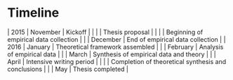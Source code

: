 
# Timeline

| 2015 | November | Kickoff |
|      |          | Thesis proposal |
|      |          | Beginning of empirical data collection |
|      | December | End of empirical data collection |
| 2016 | January  | Theoretical framework assembled |
|      | February | Analysis of empirical data |
|      | March    | Synthesis of empirical data and theory |
|      | April    | Intensive writing period |
|      |          | Completion of theoretical synthesis and conclusions |
|      | May      | Thesis completed |
